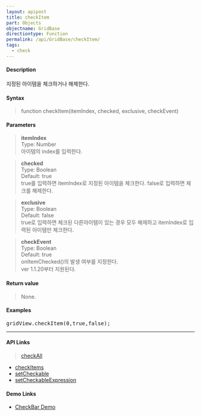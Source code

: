 ```yaml
---
layout: apipost
title: checkItem
part: Objects
objectname: GridBase
directiontype: Function
permalink: /api/GridBase/checkItem/
tags:
  - check
---
```



#### Description

 지정된 아이템을 체크하거나 해제한다.  

#### Syntax

> function checkItem(itemIndex, checked, exclusive, checkEvent)  

#### Parameters

> **itemIndex**  
> Type: Number  
> 아이템의 index를 입력한다.  

> **checked**  
> Type: Boolean  
> Default: true  
> true를 입력하면 itemIndex로 지정된 아이템을 체크한다. false로 입력하면 체크를 해제한다.  

> **exclusive**  
> Type: Boolean  
> Default: false  
> true로 입력하면 체크된 다른아이템이 있는 경우 모두 해제하고 itemIndex로 입력된 아이템만 체크한다. 

> **checkEvent**  
> Type: Boolean  
> Default: true  
> onItemChecked()의 발생 여부를 지정한다.  
> ver 1.1.20부터 지원된다.     


#### Return value

> None.  

#### Examples 

<pre class="prettyprint">
gridView.checkItem(0,true,false);    
</pre>

---

#### API Links

> [checkAll](/api/GridBase/checkAll)
* [checkItems](/api/GridBase/checkItems)
* [setCheckable](/api/GridBase/setCheckable)
* [setCheckableExpression](/api/GridBase/setCheckableExpression) 

#### Demo Links

* [CheckBar Demo](http://demo.realgrid.com/GridComponent/CheckBar/)